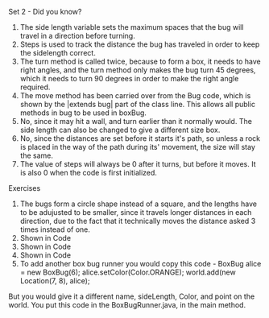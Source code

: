 Set 2 - Did you know?

1. The side length variable sets the maximum spaces that the bug will travel in a direction before turning.
2. Steps is used to track the distance the bug has traveled in order to keep the sidelength correct.
3. The turn method is called twice, because to form a box, it needs to have right angles, and the turn method only makes the bug turn 45 degrees, which it needs to turn 90 degrees in order to make the right angle required.
4. The move method has been carried over from the Bug code, which is shown by the |extends bug| part of the class line. This allows all public methods in bug to be used in boxBug.
5. No, since it may hit a wall, and turn earlier than it normally would. The side length can also be changed to give a different size box.
6. No, since the distances are set before it starts it's path, so unless a rock is placed in the way of the path during its' movement, the size will stay the same.
7. The value of steps will always be 0 after it turns, but before it moves. It is also 0 when the code is first initialized.

Exercises 

1. The bugs form a circle shape instead of a square, and the lengths have to be adujusted to be smaller, since it travels longer distances in each direction, due to the fact that it technically moves the distance asked 3 times instead of one.
2. Shown in Code
3. Shown in Code
4. Shown in Code
5. To add another box bug runner you would copy this code - BoxBug alice = new BoxBug(6);
                                                            alice.setColor(Color.ORANGE);
                                                            world.add(new Location(7, 8), alice);
                                                            
  But you would give it a different name, sideLength, Color, and point on the world. You put this code in the BoxBugRunner.java, in the main method.
